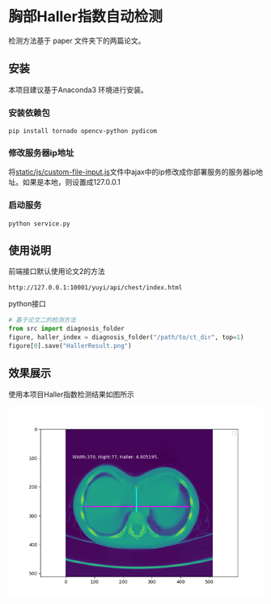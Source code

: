 # 胸部Haller指数自动检测
检测方法基于 paper 文件夹下的两篇论文。

## 安装
本项目建议基于Anaconda3 环境进行安装。
### 安装依赖包
```
pip install tornado opencv-python pydicom
```
### 修改服务器ip地址
将[static/js/custom-file-input.js](static/js/custom-file-input.js)文件中ajax中的ip修改成你部署服务的服务器ip地址。如果是本地，则设置成127.0.0.1

### 启动服务
```
python service.py
```

## 使用说明
前端接口默认使用论文2的方法
```
http://127.0.0.1:10001/yuyi/api/chest/index.html
```
python接口
```python
# 基于论文二的检测方法
from src import diagnosis_folder
figure, haller_index = diagnosis_folder("/path/to/ct_dir", top=1)
figure[0].save("HallerResult.png")
```

## 效果展示
使用本项目Haller指数检测结果如图所示

![效果图](paper/result.png)